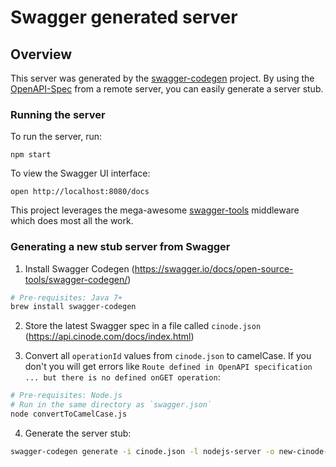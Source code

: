 # Swagger generated server

## Overview

This server was generated by the [swagger-codegen](https://github.com/swagger-api/swagger-codegen) project. By using the [OpenAPI-Spec](https://github.com/OAI/OpenAPI-Specification) from a remote server, you can easily generate a server stub.

### Running the server

To run the server, run:

```
npm start
```

To view the Swagger UI interface:

```
open http://localhost:8080/docs
```

This project leverages the mega-awesome [swagger-tools](https://github.com/apigee-127/swagger-tools) middleware which does most all the work.

### Generating a new stub server from Swagger

1. Install Swagger Codegen (https://swagger.io/docs/open-source-tools/swagger-codegen/)

```sh
# Pre-requisites: Java 7+
brew install swagger-codegen
```

2. Store the latest Swagger spec in a file called `cinode.json` (https://api.cinode.com/docs/index.html)

3. Convert all `operationId` values from `cinode.json` to camelCase. If you don't you will get errors like `Route defined in OpenAPI specification ... but there is no defined onGET operation`:

```sh
# Pre-requisites: Node.js
# Run in the same directory as `swagger.json`
node convertToCamelCase.js
```

4. Generate the server stub:

```sh
swagger-codegen generate -i cinode.json -l nodejs-server -o new-cinode-server-stub
```
